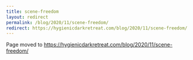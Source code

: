 ```yaml
---
title: scene-freedom
layout: redirect
permalink: /blog/2020/11/scene-freedom/
redirect: https://hygienicdarkretreat.com/blog/2020/11/scene-freedom/
---
```


Page moved to <https://hygienicdarkretreat.com/blog/2020/11/scene-freedom/>

